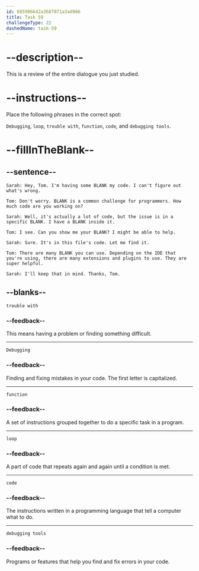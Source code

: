 ```yaml
---
id: 685906642a368f071a3ad966
title: Task 59
challengeType: 22
dashedName: task-59
---
```


<!-- REVIEW -->

# --description--

This is a review of the entire dialogue you just studied.

# --instructions--

Place the following phrases in the correct spot:

`Debugging`, `loop`, `trouble with`, `function`, `code`, and `debugging tools`.

# --fillInTheBlank--

## --sentence--

`Sarah: Hey, Tom. I'm having some BLANK my code. I can't figure out what's wrong.`

`Tom: Don't worry. BLANK is a common challenge for programmers. How much code are you working on?`

`Sarah: Well, it's actually a lot of code, but the issue is in a specific BLANK. I have a BLANK inside it.`

`Tom: I see. Can you show me your BLANK? I might be able to help.`

`Sarah: Sure. It's in this file's code. Let me find it.`

`Tom: There are many BLANK you can use. Depending on the IDE that you're using, there are many extensions and plugins to use. They are super helpful.`

`Sarah: I'll keep that in mind. Thanks, Tom.`

## --blanks--

`trouble with`

### --feedback--

This means having a problem or finding something difficult.

---

`Debugging`

### --feedback--

Finding and fixing mistakes in your code. The first letter is capitalized.

---

`function`

### --feedback--

A set of instructions grouped together to do a specific task in a program.

---

`loop`

### --feedback--

A part of code that repeats again and again until a condition is met.

---

`code`

### --feedback--

The instructions written in a programming language that tell a computer what to do.

---

`debugging tools`

### --feedback--

Programs or features that help you find and fix errors in your code.
